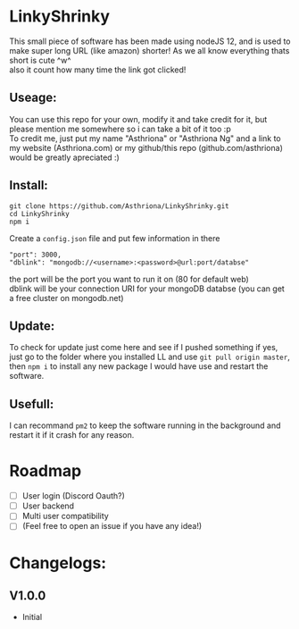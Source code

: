 # LinkyShrinky
This small piece of software has been made using nodeJS 12, and is used to make super long URL (like amazon) shorter!
As we all know everything thats short is cute ^w^  
also it count how many time the link got clicked!

## Useage:
You can use this repo for your own, modify it and take credit for it, but please mention me somewhere so i can take a bit of it too :p  
To credit me, just put my name "Asthriona" or "Asthriona Ng" and a link to my website (Asthriona.com) or my github/this repo (github.com/asthriona)  
would be greatly apreciated :)  
  
## Install:
```
git clone https://github.com/Asthriona/LinkyShrinky.git
cd LinkyShrinky
npm i
```
Create a `config.json` file and put few information in there
```
"port": 3000,
"dblink": "mongodb://<username>:<password>@url:port/databse"
```
the port will be the port you want to run it on (80 for default web)  
dblink will be your connection URI for your mongoDB databse (you can get a free cluster on mongodb.net)  
  
## Update:
To check for update just come here and see if I pushed something if yes, just go to the folder where you installed LL and use `git pull origin master`, then `npm i` to install any new package I would have use and restart the software.

## Usefull:
I can recommand `pm2` to keep the software running in the background and restart it if it crash for any reason.

# Roadmap
- [ ] User login (Discord Oauth?)
- [ ] User backend
- [ ] Multi user compatibility
- [ ] (Feel free to open an issue if you have any idea!)

# Changelogs:
## V1.0.0
+ Initial